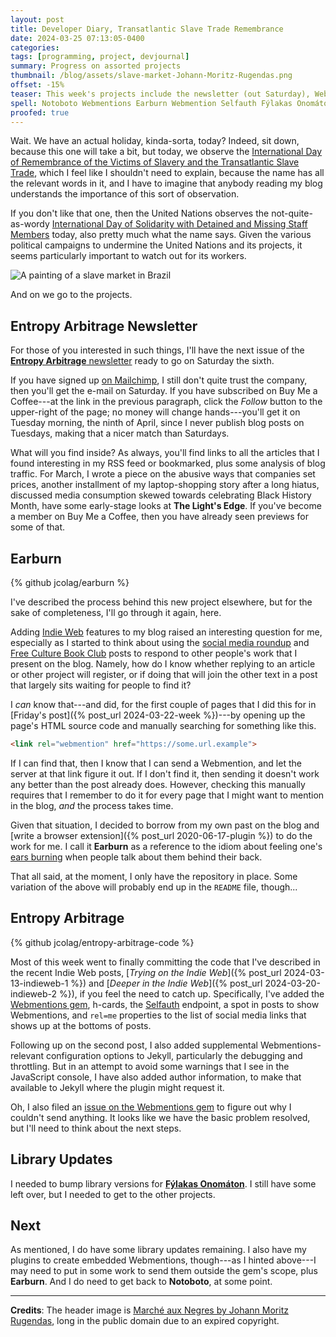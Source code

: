 ```yaml
---
layout: post
title: Developer Diary, Transatlantic Slave Trade Remembrance
date: 2024-03-25 07:13:05-0400
categories:
tags: [programming, project, devjournal]
summary: Progress on assorted projects
thumbnail: /blog/assets/slave-market-Johann-Moritz-Rugendas.png
offset: -15%
teaser: This week's projects include the newsletter (out Saturday), Webmentions for the blog, and the start of a browser extension to find out who supports Webmentions.
spell: Notoboto Webmentions Earburn Webmention Selfauth Fýlakas Onomáton Marché Negres Rugendas
proofed: true
---
```


Wait.  We have an actual holiday, kinda-sorta, today?  Indeed, sit down, because this one will take a bit, but today, we observe the [International Day of Remembrance of the Victims of Slavery and the Transatlantic Slave Trade](https://en.wikipedia.org/wiki/International_Day_of_Remembrance_of_the_Victims_of_Slavery_and_the_Transatlantic_Slave_Trade), which I feel like I shouldn't need to explain, because the name has all the relevant words in it, and I have to imagine that anybody reading my blog understands the importance of this sort of observation.

If you don't like that one, then the United Nations observes the not-quite-as-wordy [International Day of Solidarity with Detained and Missing Staff Members](https://en.wikipedia.org/wiki/International_Day_of_Solidarity_with_Detained_and_Missing_Staff_Members) today, also pretty much what the name says.  Given the various political campaigns to undermine the United Nations and its projects, it seems particularly important to watch out for its workers.

![A painting of a slave market in Brazil](/blog/assets/slave-market-Johann-Moritz-Rugendas.png "Oh, I suppose that you would've gone with a United Nations official under arrest?")

And on we go to the projects.

## Entropy Arbitrage Newsletter

For those of you interested in such things, I'll have the next issue of the [**Entropy Arbitrage** newsletter](https://www.buymeacoffee.com/jcolag) ready to go on Saturday the sixth.

If you have signed up [on Mailchimp](https://entropy-arbitrage.mailchimpsites.com/), I still don't quite trust the company, then you'll get the e-mail on Saturday.  If you have subscribed on Buy Me a Coffee---at the link in the previous paragraph, click the *Follow* button to the upper-right of the page; no money will change hands---you'll get it on Tuesday morning, the ninth of April, since I never publish blog posts on Tuesdays, making that a nicer match than Saturdays.

What will you find inside?  As always, you'll find links to all the articles that I found interesting in my RSS feed or bookmarked, plus some analysis of blog traffic.  For March, I wrote a piece on the abusive ways that companies set prices, another installment of my laptop-shopping story after a long hiatus, discussed media consumption skewed towards celebrating Black History Month, have some early-stage looks at **The Light's Edge**.  If you've become a member on Buy Me a Coffee, then you have already seen previews for some of that.

## Earburn

{% github jcolag/earburn %}

I've described the process behind this new project elsewhere, but for the sake of completeness, I'll go through it again, here.

Adding [Indie Web](https://indieweb.org/) features to my blog raised an interesting question for me, especially as I started to think about using the [social media roundup](/blog/tag/linkdump) and [Free Culture Book Club](/blog/tag/bookclub) posts to respond to other people's work that I present on the blog.  Namely, how do I know whether replying to an article or other project will register, or if doing that will join the other text in a post that largely sits waiting for people to find it?

I *can* know that---and did, for the first couple of pages that I did this for in [Friday's post]({% post_url 2024-03-22-week %})---by opening up the page's HTML source code and manually searching for something like this.

```html
<link rel="webmention" href="https://some.url.example">
```

If I can find that, then I know that I can send a Webmention, and let the server at that link figure it out.  If I don't find it, then sending it doesn't work any better than the post already does.  However, checking this manually requires that I remember to do it for every page that I might want to mention in the blog, *and* the process takes time.

Given that situation, I decided to borrow from my own past on the blog and [write a browser extension]({% post_url 2020-06-17-plugin %}) to do the work for me.  I call it **Earburn** as a reference to the idiom about feeling one's [ears burning](https://en.wiktionary.org/wiki/ears_are_burning) when people talk about them behind their back.

That all said, at the moment, I only have the repository in place.  Some variation of the above will probably end up in the `README` file, though...

## Entropy Arbitrage

{% github jcolag/entropy-arbitrage-code %}

Most of this week went to finally committing the code that I've described in the recent Indie Web posts, [*Trying on the Indie Web*]({% post_url 2024-03-13-indieweb-1 %}) and [*Deeper in the Indie Web*]({% post_url 2024-03-20-indieweb-2 %}), if you feel the need to catch up.  Specifically, I've added the [Webmentions gem](https://aarongustafson.github.io/jekyll-webmention_io/), h-cards, the [Selfauth](https://github.com/Inklings-io/selfauth/) endpoint, a spot in posts to show Webmentions, and `rel=me` properties to the list of social media links that shows up at the bottoms of posts.

Following up on the second post, I also added supplemental Webmentions-relevant configuration options to Jekyll, particularly the debugging and throttling.  But in an attempt to avoid some warnings that I see in the JavaScript console, I have also added author information, to make that available to Jekyll where the plugin might request it.

Oh, I also filed an [issue on the Webmentions gem](https://github.com/aarongustafson/jekyll-webmention_io/issues/178) to figure out why I couldn't send anything.  It looks like we have the basic problem resolved, but I'll need to think about the next steps.

## Library Updates

I needed to bump library versions for [**Fýlakas Onomáton**](https://github.com/jcolag/fylakas-onomaton).  I still have some left over, but I needed to get to the other projects.

## Next

As mentioned, I do have some library updates remaining.  I also have my plugins to create embedded Webmentions, though---as I hinted above---I may need to put in some work to send them outside the gem's scope, plus **Earburn**.  And I do need to get back to **Notoboto**, at some point.

* * *

**Credits**:  The header image is [Marché aux Negres by Johann Moritz Rugendas](https://commons.wikimedia.org/wiki/File:March%C3%A9_aux_Negres_by_Johann_Moritz_Rugendas_2.jpg), long in the public domain due to an expired copyright.
